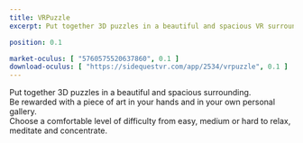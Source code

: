 ```yaml
---
title: VRPuzzle
excerpt: Put together 3D puzzles in a beautiful and spacious VR surrounding.

position: 0.1

market-oculus: [ "5760575520637860", 0.1 ]
download-oculus: [ "https://sidequestvr.com/app/2534/vrpuzzle", 0.1 ]
---
```


Put together 3D puzzles in a beautiful and spacious surrounding.  
Be rewarded with a piece of art in your hands and in your own personal gallery.  
Choose a comfortable level of difficulty from easy, medium or hard to relax, meditate and concentrate.
